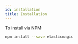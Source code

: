 ```yaml
---
id: installation
title: Installation
---
```


To install via NPM:


```bash
npm install --save elasticmagic
```
